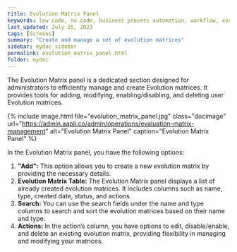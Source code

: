 ```yaml
---
title: Evolution Matrix Panel
keywords: low code, no code, business process automation, workflow, evaluation matrixs
last_updated: July 25, 2023
tags: [Screens]
summary: "Create and manage a set of evolution matrices" 
sidebar: mydoc_sidebar
permalink: evolution_matrix_panel.html
folder: mydoc
---
```


The Evolution Matrix panel is a dedicated section designed for administrators to efficiently manage and create Evolution matrices. It provides tools for adding, modifying, enabling/disabling, and deleting user Evolution matrices.

{% include image.html file="evolution_matrix_panel.jpg" class="docimage" url="https://admin.aapli.co/admin/operations/evaluation-matrix-management" alt="Evolution Matrix Panel" caption="Evolution Matrix Panel" %}

In the Evolution Matrix panel, you have the following options:
1. **"Add":** This option allows you to create a new evolution matrix by providing the necessary details.
2. **Evolution Matrix Table:** The Evolution Matrix panel displays a list of already created evolution matrices. It includes columns such as name, type, created date, status, and actions.
3. **Search:** You can use the search fields under the name and type columns to search and sort the evolution matrices based on their name and type.
4. **Actions:**  In the action’s column, you have options to edit, disable/enable, and delete an existing evolution matrix, providing flexibility in managing and modifying your matrices.
